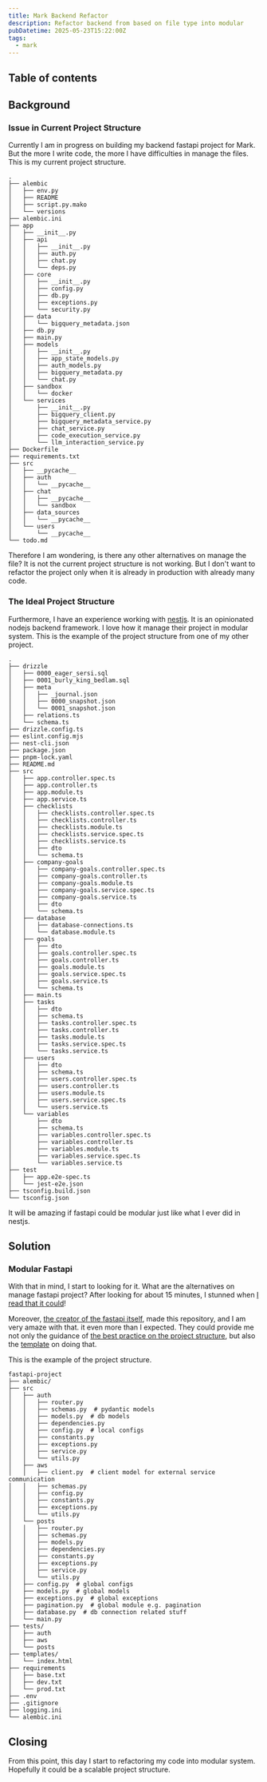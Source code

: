 ```yaml
---
title: Mark Backend Refactor
description: Refactor backend from based on file type into modular
pubDatetime: 2025-05-23T15:22:00Z
tags:
  - mark
---
```


## Table of contents

## Background

### Issue in Current Project Structure

Currently I am in progress on building my backend fastapi project for Mark. But the more I write code, the more I have difficulties in manage the files. This is my current project structure.

```shell
.
├── alembic
│   ├── env.py
│   ├── README
│   ├── script.py.mako
│   └── versions
├── alembic.ini
├── app
│   ├── __init__.py
│   ├── api
│   │   ├── __init__.py
│   │   ├── auth.py
│   │   ├── chat.py
│   │   └── deps.py
│   ├── core
│   │   ├── __init__.py
│   │   ├── config.py
│   │   ├── db.py
│   │   ├── exceptions.py
│   │   └── security.py
│   ├── data
│   │   └── bigquery_metadata.json
│   ├── db.py
│   ├── main.py
│   ├── models
│   │   ├── __init__.py
│   │   ├── app_state_models.py
│   │   ├── auth_models.py
│   │   ├── bigquery_metadata.py
│   │   └── chat.py
│   ├── sandbox
│   │   └── docker
│   └── services
│       ├── __init__.py
│       ├── bigquery_client.py
│       ├── bigquery_metadata_service.py
│       ├── chat_service.py
│       ├── code_execution_service.py
│       └── llm_interaction_service.py
├── Dockerfile
├── requirements.txt
├── src
│   ├── __pycache__
│   ├── auth
│   │   └── __pycache__
│   ├── chat
│   │   ├── __pycache__
│   │   └── sandbox
│   ├── data_sources
│   │   └── __pycache__
│   └── users
│       └── __pycache__
└── todo.md
```

Therefore I am wondering, is there any other alternatives on manage the file? It is not the current project structure is not working. But I don't want to refactor the project only when it is already in production with already many code.

### The Ideal Project Structure

Furthermore, I have an experience working with [nestjs](https://nestjs.com/). It is an opinionated nodejs backend framework. I love how it manage their project in modular system. This is the example of the project structure from one of my other project.

```shell
.
├── drizzle
│   ├── 0000_eager_sersi.sql
│   ├── 0001_burly_king_bedlam.sql
│   ├── meta
│   │   ├── _journal.json
│   │   ├── 0000_snapshot.json
│   │   └── 0001_snapshot.json
│   ├── relations.ts
│   └── schema.ts
├── drizzle.config.ts
├── eslint.config.mjs
├── nest-cli.json
├── package.json
├── pnpm-lock.yaml
├── README.md
├── src
│   ├── app.controller.spec.ts
│   ├── app.controller.ts
│   ├── app.module.ts
│   ├── app.service.ts
│   ├── checklists
│   │   ├── checklists.controller.spec.ts
│   │   ├── checklists.controller.ts
│   │   ├── checklists.module.ts
│   │   ├── checklists.service.spec.ts
│   │   ├── checklists.service.ts
│   │   ├── dto
│   │   └── schema.ts
│   ├── company-goals
│   │   ├── company-goals.controller.spec.ts
│   │   ├── company-goals.controller.ts
│   │   ├── company-goals.module.ts
│   │   ├── company-goals.service.spec.ts
│   │   ├── company-goals.service.ts
│   │   ├── dto
│   │   └── schema.ts
│   ├── database
│   │   ├── database-connections.ts
│   │   └── database.module.ts
│   ├── goals
│   │   ├── dto
│   │   ├── goals.controller.spec.ts
│   │   ├── goals.controller.ts
│   │   ├── goals.module.ts
│   │   ├── goals.service.spec.ts
│   │   ├── goals.service.ts
│   │   └── schema.ts
│   ├── main.ts
│   ├── tasks
│   │   ├── dto
│   │   ├── schema.ts
│   │   ├── tasks.controller.spec.ts
│   │   ├── tasks.controller.ts
│   │   ├── tasks.module.ts
│   │   ├── tasks.service.spec.ts
│   │   └── tasks.service.ts
│   ├── users
│   │   ├── dto
│   │   ├── schema.ts
│   │   ├── users.controller.spec.ts
│   │   ├── users.controller.ts
│   │   ├── users.module.ts
│   │   ├── users.service.spec.ts
│   │   └── users.service.ts
│   └── variables
│       ├── dto
│       ├── schema.ts
│       ├── variables.controller.spec.ts
│       ├── variables.controller.ts
│       ├── variables.module.ts
│       ├── variables.service.spec.ts
│       └── variables.service.ts
├── test
│   ├── app.e2e-spec.ts
│   └── jest-e2e.json
├── tsconfig.build.json
└── tsconfig.json
```

It will be amazing if fastapi could be modular just like what I ever did in nestjs.

## Solution

### Modular Fastapi

With that in mind, I start to looking for it. What are the alternatives on manage fastapi project? After looking for about 15 minutes, I stunned when [I read that it could](https://medium.com/@amirm.lavasani/how-to-structure-your-fastapi-projects-0219a6600a8f)!

Moreover, [the creator of the fastapi itself](https://github.com/zhanymkanov), made this repository, and I am very amaze with that. it even more than I expected. They could provide me not only the guidance of [the best practice on the project structure](https://github.com/zhanymkanov/fastapi-best-practices#1-project-structure-consistent--predictable), but also the [template](https://github.com/zhanymkanov/fastapi_production_template) on doing that.

This is the example of the project structure.

```shell
fastapi-project
├── alembic/
├── src
│   ├── auth
│   │   ├── router.py
│   │   ├── schemas.py  # pydantic models
│   │   ├── models.py  # db models
│   │   ├── dependencies.py
│   │   ├── config.py  # local configs
│   │   ├── constants.py
│   │   ├── exceptions.py
│   │   ├── service.py
│   │   └── utils.py
│   ├── aws
│   │   ├── client.py  # client model for external service communication
│   │   ├── schemas.py
│   │   ├── config.py
│   │   ├── constants.py
│   │   ├── exceptions.py
│   │   └── utils.py
│   └── posts
│   │   ├── router.py
│   │   ├── schemas.py
│   │   ├── models.py
│   │   ├── dependencies.py
│   │   ├── constants.py
│   │   ├── exceptions.py
│   │   ├── service.py
│   │   └── utils.py
│   ├── config.py  # global configs
│   ├── models.py  # global models
│   ├── exceptions.py  # global exceptions
│   ├── pagination.py  # global module e.g. pagination
│   ├── database.py  # db connection related stuff
│   └── main.py
├── tests/
│   ├── auth
│   ├── aws
│   └── posts
├── templates/
│   └── index.html
├── requirements
│   ├── base.txt
│   ├── dev.txt
│   └── prod.txt
├── .env
├── .gitignore
├── logging.ini
└── alembic.ini
```

## Closing

From this point, this day I start to refactoring my code into modular system. Hopefully it could be a scalable project structure.
